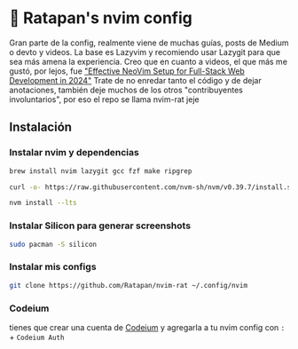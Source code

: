 # 🦝 Ratapan's nvim config

Gran parte de la config, realmente viene de muchas guías, posts de Medium o devto y videos. La base es Lazyvim y recomiendo usar Lazygit para que sea más amena la experiencia. Creo que en cuanto a videos, el que más me gustó, por lejos, fue ["Effective NeoVim Setup for Full-Stack Web Development in 2024"](https://www.youtube.com/watch?v=V070Zmvx9AM)
Trate de no enredar tanto el código y de dejar anotaciones, también deje muchos de los otros "contribuyentes involuntarios", por eso el repo se llama nvim-rat jeje

## Instalación

### Instalar nvim y dependencias

```bash
brew install nvim lazygit gcc fzf make ripgrep
```

```bash
curl -o- https://raw.githubusercontent.com/nvm-sh/nvm/v0.39.7/install.sh | bash
```

```bash
nvm install --lts
```

### Instalar Silicon para generar screenshots

```bash
sudo pacman -S silicon
```

### Instalar mis configs

```bash
git clone https://github.com/Ratapan/nvim-rat ~/.config/nvim
```

### Codeium

tienes que crear una cuenta de [Codeium](https://codeium.com/) y agregarla a tu nvim config con `:` + `Codeium Auth`
